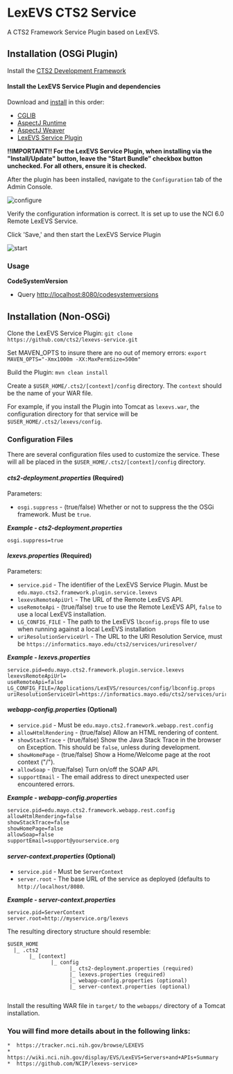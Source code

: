 LexEVS CTS2 Service
===================

A CTS2 Framework Service Plugin based on LexEVS.

## Installation (OSGi Plugin)
Install the [CTS2 Development Framework](http://informatics.mayo.edu/cts2/framework/installation/)

#### Install the LexEVS Service Plugin and dependencies
Download and [install](http://informatics.mayo.edu/cts2/framework/installing-a-service-plugin/) in this order:
* [CGLIB](http://ebr.springsource.com/repository/app/bundle/version/download?name=com.springsource.net.sf.cglib&version=2.2.0&type=binary)
* [AspectJ Runtime](http://ebr.springsource.com/repository/app/bundle/version/download?name=com.springsource.org.aspectj.runtime&version=1.7.1.RELEASE&type=binary)
* [AspectJ Weaver](http://ebr.springsource.com/repository/app/bundle/version/download?name=com.springsource.org.aspectj.weaver&version=1.7.1.RELEASE&type=binary)
* [LexEVS Service Plugin](http://informatics.mayo.edu/maven/content/repositories/snapshots/edu/mayo/cts2/framework/lexevs-service/0.1.0-SNAPSHOT/lexevs-service-0.1.0-20130506.181320-2.jar)

__!!IMPORTANT!! For the LexEVS Service Plugin, when installing via the "Install/Update" button, leave the "Start Bundle” checkbox button unchecked. For all others, ensure it is checked.__

After the plugin has been installed, navigate to the ```Configuration``` tab of the Admin Console. 

![configure](http://informatics.mayo.edu/cts2/framework/wp-content/uploads/2013/05/config-lexevs-plugin.png)

Verify the configuration information is correct. It is set up to use the NCI 6.0 Remote LexEVS Service.

Click 'Save,' and then start the LexEVS Service Plugin

![start](http://informatics.mayo.edu/cts2/framework/wp-content/uploads/2013/05/start-lexevs-plugin.png)

### Usage
__CodeSystemVersion__ 
* Query [http://localhost:8080/codesystemversions](http://localhost:8080/codesystemversions)

## Installation (Non-OSGi)
Clone the LexEVS Service Plugin: ```git clone https://github.com/cts2/lexevs-service.git```

Set MAVEN_OPTS to insure there are no out of memory errors: ```export MAVEN_OPTS="-Xmx1000m -XX:MaxPermSize=500m"```

Build the Plugin: ```mvn clean install```

Create a ```$USER_HOME/.cts2/[context]/config``` directory.
The ```context``` should be the name of your WAR file.

For example, if you install the Plugin into Tomcat as ```lexevs.war```, the configuration directory for that service will be ```$USER_HOME/.cts2/lexevs/config```.

### Configuration Files
There are several configuration files used to customize the service.
These will all be placed in the ```$USER_HOME/.cts2/[context]/config``` directory.

#### _cts2-deployment.properties_ (Required)
Parameters:
* ```osgi.suppress``` - (true/false) Whether or not to suppress the the OSGi framework. Must be ```true```.

___Example - cts2-deployment.properties___
```
osgi.suppress=true
```

#### _lexevs.properties_ (Required)
Parameters:
* ```service.pid``` - The identifier of the LexEVS Service Plugin. Must be ```edu.mayo.cts2.framework.plugin.service.lexevs```
* ```lexevsRemoteApiUrl``` - The URL of the Remote LexEVS API.
* ```useRemoteApi``` - (true/false) ```true``` to use the Remote LexEVS API, ```false``` to use a local LexEVS installation.
* ```LG_CONFIG_FILE``` - The path to the LexEVS ```lbconfig.props``` file to use when running against a local LexEVS installation
* ```uriResolutionServiceUrl``` - The URL to the URI Resolution Service, must be ```https://informatics.mayo.edu/cts2/services/uriresolver/```

___Example - lexevs.properties___
```
service.pid=edu.mayo.cts2.framework.plugin.service.lexevs
lexevsRemoteApiUrl=
useRemoteApi=false
LG_CONFIG_FILE=/Applications/LexEVS/resources/config/lbconfig.props
uriResolutionServiceUrl=https://informatics.mayo.edu/cts2/services/uriresolver/
```

#### _webapp-config.properties_ (Optional)
* ```service.pid``` - Must be ```edu.mayo.cts2.framework.webapp.rest.config```
* ```allowHtmlRendering``` - (true/false) Allow an HTML rendering of content.
* ```showStackTrace``` - (true/false) Show the Java Stack Trace in the browser on Exception. This should be ```false```, unless during development.
* ```showHomePage``` - (true/false) Show a Home/Welcome page at the root context ("/").
* ```allowSoap``` - (true/false) Turn on/off the SOAP API.
* ```supportEmail``` - The email address to direct unexpected user encountered errors.

___Example - webapp-config.properties___
```
service.pid=edu.mayo.cts2.framework.webapp.rest.config
allowHtmlRendering=false
showStackTrace=false
showHomePage=false
allowSoap=false
supportEmail=support@yourservice.org
```

#### _server-context.properties_ (Optional)
* ```service.pid``` - Must be ```ServerContext```
* ```server.root``` - The base URL of the service as deployed (defaults to ```http://localhost/8080```.

___Example - server-context.properties___
```
service.pid=ServerContext
server.root=http://myservice.org/lexevs
```

The resulting directory structure should resemble:

```
$USER_HOME
  |_ .cts2
       |_ [context]
              |_ config
                    |_ cts2-deployment.properties (required)
                    |_ lexevs.properties (required)
                    |_ webapp-config.properties (optional)
                    |_ server-context.properties (optional)


```

Install the resulting WAR file in ```target/``` to the ```webapps/``` directory of a Tomcat installation.


### You will find more details about <PROJECTNAME> in the following links:

    *  https://tracker.nci.nih.gov/browse/LEXEVS
    *  https://wiki.nci.nih.gov/display/EVS/LexEVS+Servers+and+APIs+Summary
    *  https://github.com/NCIP/lexevs-service>


